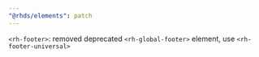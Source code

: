 ```yaml
---
"@rhds/elements": patch
---
```


`<rh-footer>`: removed deprecated `<rh-global-footer>` element, use `<rh-footer-universal>`
